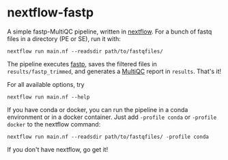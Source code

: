 # nextflow-fastp
A simple fastp-MultiQC pipeline, written in [nextflow](https://www.nextflow.io/).
For a bunch of fastq files in a directory (PE or SE), run it with:

```
nextflow run main.nf --readsdir path/to/fastqfiles/
```

The pipeline executes [fastp](https://github.com/OpenGene/fastp), saves the filtered files in `results/fastp_trimmed`, and generates a [MultiQC](https://multiqc.info/) report in `results`. That's it!

For all available options, try

```
nextflow run main.nf --help
```

If you have conda or docker, you can run the pipeline in a conda environment or in a docker container. Just add `-profile conda` or `-profile docker` to the nextflow command:
```
nextflow run main.nf --readsdir path/to/fastqfiles/ -profile conda
```

If you don't have nextflow, go get it!